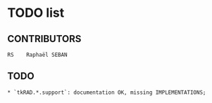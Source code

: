 <!-- encoding: UTF-8 -->

# TODO list

## CONTRIBUTORS

    RS    Raphaël SEBAN

## TODO

    * `tkRAD.*.support`: documentation OK, missing IMPLEMENTATIONS;
